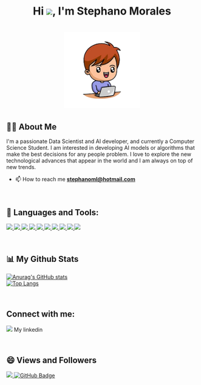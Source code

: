 ### <h1 align="center">Hi <img src="https://raw.githubusercontent.com/MartinHeinz/MartinHeinz/master/wave.gif" width="30px">, I'm Stephano Morales</h1>

<h1 align="center"><a href="#"><img width="200" height="200" src="images/images-removebg-preview.png"/></a></h1>

## 🙋‍♂️ About Me

I'm a passionate Data Scientist and AI developer, and currently a Computer Science Student. I am interested in developing AI models or algorithms that make the best decisions for any people problem. I love to explore the new technological advances that appear in the world and I am always on top of new trends.

- 📫 How to reach me **stephanoml@hotmail.com**
<br/>

## 🚀 Languages and Tools:

<p align="left">
    <a href="https://www.python.org/" target="_blank"> <img src="https://img.icons8.com/color/48/000000/python--v1.png"/> </a>
    <a href="https://jupyter.org/" target="_blank"> <img src="https://img.icons8.com/fluency/48/000000/jupyter.png"/> </a> 
    <a href="https://www.r-project.org/" target="_blank"> <img src="https://img.icons8.com/external-becris-lineal-color-becris/64/000000/external-r-data-science-becris-lineal-color-becris.png" widht="42" height="42"/> </a>
    <a href="https://developer.mozilla.org/en-US/docs/Web/JavaScript" target="_blank"> <img src="https://img.icons8.com/color/48/000000/javascript.png"/> </a>
    <a href="https://getbootstrap.com" target="_blank"> <img src="https://img.icons8.com/color/48/000000/bootstrap.png"/> </a>
    <a href="https://vuejs.org/" target="_blank"> <img src="https://img.icons8.com/color/48/000000/vue-js.png"/> </a>
    <a href="https://angular.io/" target="_blank"> <img src="https://www.vectorlogo.zone/logos/angular/angular-icon.svg" widht="42" height="42"/> </a>
    <a href="https://docs.microsoft.com/en-us/aspnet/core/?view=aspnetcore-6.0" target="_blank"> <img   src="https://upload.wikimedia.org/wikipedia/commons/thumb/a/a3/.NET_Logo.svg/150px-.NET_Logo.svg.png" widht="42" height="42"/> </a>
  <a href="https://spring.io/projects/spring-boot" target="_blank"> <img   src="https://www.vectorlogo.zone/logos/springio/springio-icon.svg" widht="42" height="42"/> </a>
    <a href="https://git-scm.com/" target="_blank"> <img src="https://img.icons8.com/color/48/000000/git.png"/> </a>
</p>

<br/>

## 📊 My Github Stats

  [![Anurag's GitHub stats](https://github-readme-stats.vercel.app/api?username=Stph2001&hide=prs&count_private=true&show_icons=true&theme=tokyonight)](https://github.com/anuraghazra/github-readme-stats)  
  [![Top Langs](https://github-readme-stats.vercel.app/api/top-langs/?username=Stph2001&layout=compact&theme=tokyonight)](https://github.com/anuraghazra/github-readme-stats)
</p>

<br/>

## Connect with me:

<a href="https://www.linkedin.com/in/stephano-morales-1892701a0/" target="_blank"> <img src="https://www.vectorlogo.zone/logos/linkedin/linkedin-icon.svg" widht="20" height="20"/></a> My linkedin

<br/>

## 😄 Views and Followers


  <a href="https://github.com/Stph2001/github-profile-views-counter">
    <img src="https://komarev.com/ghpvc/?username=Stph2001">
  </a>
  <a href="https://github.com/Stph2001?tab=followers"><img src="https://img.shields.io/github/followers/Stph2001?label=Followers&style=social" alt="GitHub Badge"></a>

<!--
**Stph2001/Stph2001** is a ✨ _special_ ✨ repository because its `README.md` (this file) appears on your GitHub profile.

Here are some ideas to get you started:

- 🔭 I’m currently working on ...
- 🌱 I’m currently learning ...
- 👯 I’m looking to collaborate on ...
- 🤔 I’m looking for help with ...
- 💬 Ask me about ...
- 📫 How to reach me: ...
- 😄 Pronouns: ...
- ⚡ Fun fact: ...
-->
